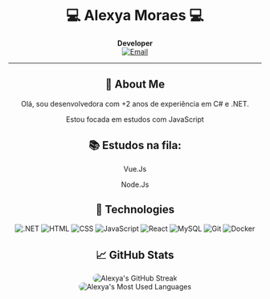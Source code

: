 
<h1 align="center">💻 Alexya Moraes 💻</h1>

<p align="center">
  <b>Developer</b><br>
  <a href="mailto:alexyavianaa@gmail.com">
    <img src="https://img.shields.io/badge/-Email-D14836?style=flat-square&logo=Gmail&logoColor=white" alt="Email"/><br>
  </a>
</p>

---

<h2 align="center">🚀 About Me</h2>
<p align="center">Olá, sou desenvolvedora com +2 anos de experiência em C# e .NET.</p>
<p align="center"> Estou focada em estudos com JavaScript </p>
<h2 align="center">📚 Estudos na fila:</h2>
<p align="center">Vue.Js</p>
<p align="center">Node.Js</p>


<h2 align="center">📱 Technologies</h2>

<p align="center">
  <img src="https://img.shields.io/badge/-dotnet-512BD4?style=flat-square&logo=dotnet&logoColor=white" alt=".NET"/>
  <img src="https://img.shields.io/badge/-HTML-E34F26?style=flat-square&logo=html5&logoColor=white" alt="HTML"/>
  <img src="https://img.shields.io/badge/-CSS-1572B6?style=flat-square&logo=css3&logoColor=white" alt="CSS"/>
  <img src="https://img.shields.io/badge/-JavaScript-F7DF1E?style=flat-square&logo=javascript&logoColor=black" alt="JavaScript"/>
  <img src="https://img.shields.io/badge/-React-61DAFB?style=flat-square&logo=react&logoColor=black" alt="React"/>
  <img src="https://img.shields.io/badge/-MySQL-4479A1?style=flat-square&logo=mysql&logoColor=white" alt="MySQL"/>
  <img src="https://img.shields.io/badge/-Git-F05032?style=flat-square&logo=git&logoColor=white" alt="Git"/>
  <img src="https://img.shields.io/badge/-Docker-2496ED?style=flat-square&logo=docker&logoColor=white" alt="Docker"/>
</p>

<h2 align="center">📈 GitHub Stats</h2>
<div align="center">
  <img
    style="border-radius: 10px;"
    src="https://github-readme-streak-stats.herokuapp.com/?user=stuffalex&theme=catppuccin-mocha&hide_border=false"
    alt="Alexya's GitHub Streak"
  />
</div>

<div align="center">
  <img
    style="border-radius: 10px;"
    src="https://github-readme-stats.vercel.app/api/top-langs/?username=stuffalex&hide_progress=false&bg_color=30,2e2e2e,4b4b4b&title_color=fff&text_color=fff"
    alt="Alexya's Most Used Languages"
  />
</div>
